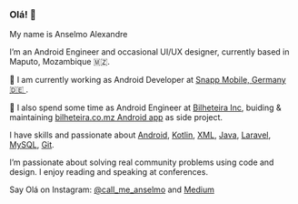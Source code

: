### Olá! 👋

My name is Anselmo Alexandre

I’m an Android Engineer and occasional UI/UX designer, currently based in Maputo, Mozambique 🇲🇿.

🔭 I am currently working as Android Developer at [Snapp Mobile, Germany 🇩🇪 ](https://snappmobile.io).

🔭 I also spend some time as Android Engineer at [Bilheteira Inc](https://www.bilheteira.co.mz), buiding & maintaining [bilheteira.co.mz Android app](https://play.google.com/store/apps/details?id=mz.co.bilheteira.bilheteira) as side project.

I have skills and passionate about [Android](https://github.com/topics/android), [Kotlin](https://github.com/topics/kotlin), [XML](https://github.com/topics/xml), [Java](https://github.com/topics/java), [Laravel](https://github.com/topics/laravel), [MySQL](https://github.com/topics/mysql), [Git](https://github.com/topics/git).

I’m passionate about solving real community problems using code and design. I enjoy reading and speaking at conferences.

Say Olá on Instagram: [@call_me_anselmo](https://www.instagram.com/call_me_anselmo/) and [Medium](https://medium.com/@anselmoalexandre)
